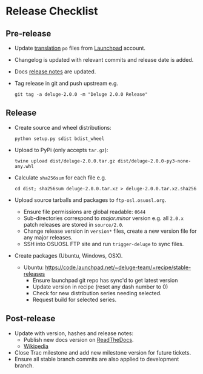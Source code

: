 # Release Checklist

## Pre-release

- Update [translation] `po` files from [Launchpad] account.
- Changelog is updated with relevant commits and release date is added.
- Docs [release notes] are updated.
- Tag release in git and push upstream e.g.

      git tag -a deluge-2.0.0 -m "Deluge 2.0.0 Release"

## Release

- Create source and wheel distributions:

      python setup.py sdist bdist_wheel

- Upload to PyPi (only accepts `tar.gz`):

      twine upload dist/deluge-2.0.0.tar.gz dist/deluge-2.0.0-py3-none-any.whl

- Calculate `sha256sum` for each file e.g.

      cd dist; sha256sum deluge-2.0.0.tar.xz > deluge-2.0.0.tar.xz.sha256

- Upload source tarballs and packages to `ftp-osl.osuosl.org`.

  - Ensure file permissions are global readable: `0644`
  - Sub-directories correspond to _major.minor_ version e.g. all `2.0.x` patch
    releases are stored in `source/2.0`.
  - Change release version in `version*` files, create a new version file for
    any major releases.
  - SSH into OSUOSL FTP site and run `trigger-deluge` to sync files.

- Create packages (Ubuntu, Windows, OSX).
  - Ubuntu: <https://code.launchpad.net/~deluge-team/+recipe/stable-releases>
    - Ensure launchpad git repo has sync'd to get latest version
    - Update version in recipe (reset any dash number to 0)
    - Check for new distribution series needing selected.
    - Request build for selected series.

## Post-release

- Update with version, hashes and release notes:
  - Publish new docs version on [ReadTheDocs].
  - [Wikipedia]
- Close Trac milestone and add new milestone version for future tickets.
- Ensure all stable branch commits are also applied to development branch.

[readthedocs]: https://deluge.readthedocs.io
[wikipedia]: http://en.wikipedia.org/wiki/Deluge_%28software%29
[launchpad]: https://translations.launchpad.net/deluge
[translation]: ../../contributing/translations.md
[release notes]: ../../releases/index.md
